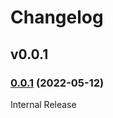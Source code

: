 # Changelog

## v0.0.1

### [0.0.1](https://github.com/openfga/js-sdk/releases/tag/v0.0.1) (2022-05-12)

Internal Release
